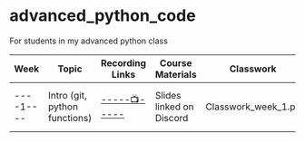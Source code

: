 # advanced_python_code
 For students in my advanced python class

| Week    |   Topic  |   Recording Links   |   Course Materials    |    Classwork   |   Assignment  |
|---------|----------|---------------------|-----------------------|----------------|---------------|
|----1----|Intro (git, python functions)|[-----:tv:-----](https://cuny907-my.sharepoint.com/:v:/g/personal/ariel_avshalumov37_login_cuny_edu/ES67I022-3dHmPknhpPaDR4Bd4vhmtq6XH9AyNH3qbq4Ag?email=Ariel.Avshalumov37%40login.cuny.edu)| Slides linked on Discord | Classwork_week_1.py | Assignment will be released shortly |
